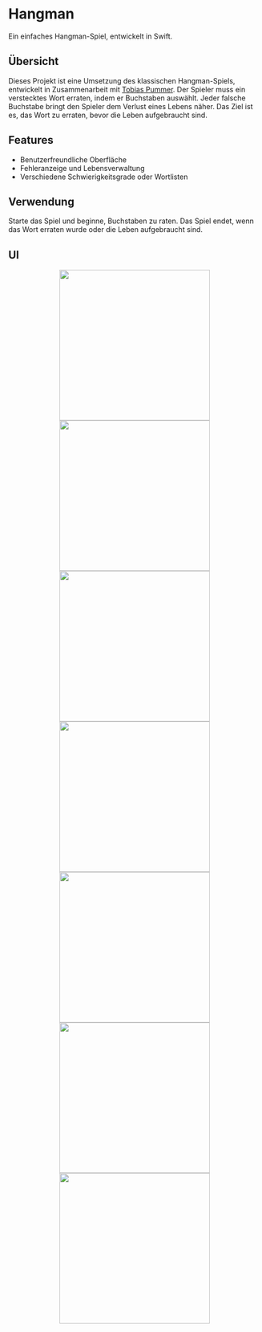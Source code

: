 # Hangman

Ein einfaches Hangman-Spiel, entwickelt in Swift.

## Übersicht

Dieses Projekt ist eine Umsetzung des klassischen Hangman-Spiels, entwickelt in Zusammenarbeit mit [Tobias Pummer](https://github.com/TobiasPummer). Der Spieler muss ein verstecktes Wort erraten, indem er Buchstaben auswählt. Jeder falsche Buchstabe bringt den Spieler dem Verlust eines Lebens näher. Das Ziel ist es, das Wort zu erraten, bevor die Leben aufgebraucht sind.

## Features

- Benutzerfreundliche Oberfläche
- Fehleranzeige und Lebensverwaltung
- Verschiedene Schwierigkeitsgrade oder Wortlisten

## Verwendung

Starte das Spiel und beginne, Buchstaben zu raten. Das Spiel endet, wenn das Wort erraten wurde oder die Leben aufgebraucht sind.

## UI

<div align="center">
    <img src="images/image1.png" alt="" width="300">
    <img src="images/image2.png" alt="" width="300">
</div>

<div align="center">
    <img src="images/image3.png" alt="" width="300">
    <img src="images/image4.png" alt="" width="300">
</div>

<div align="center">
    <img src="images/image5.png" alt="" width="300">
    <img src="images/image6.png" alt="" width="300">
</div>

<div align="center">
    <img src="images/image7.png" alt="" width="300">
</div>
